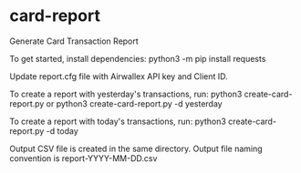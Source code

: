 # card-report
Generate Card Transaction Report

To get started, install dependencies:
python3 -m pip install requests

Update report.cfg file with Airwallex API key and Client ID.

To create a report with yesterday's transactions, run:
python3 create-card-report.py
or
python3 create-card-report.py -d yesterday

To create a report with today's transactions, run:
python3 create-card-report.py -d today

Output CSV file is created in the same directory.
Output file naming convention is report-YYYY-MM-DD.csv

